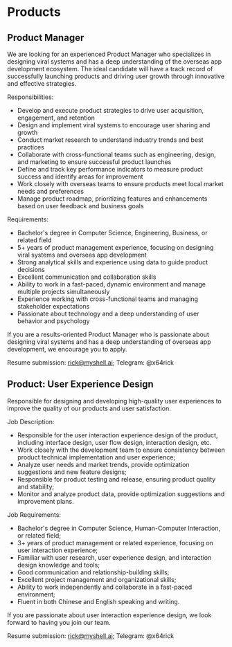 # Products

## Product Manager

We are looking for an experienced Product Manager who specializes in designing viral systems and has a deep understanding of the overseas app development ecosystem. The ideal candidate will have a track record of successfully launching products and driving user growth through innovative and effective strategies.

Responsibilities:

* Develop and execute product strategies to drive user acquisition, engagement, and retention
* Design and implement viral systems to encourage user sharing and growth
* Conduct market research to understand industry trends and best practices
* Collaborate with cross-functional teams such as engineering, design, and marketing to ensure successful product launches
* Define and track key performance indicators to measure product success and identify areas for improvement
* Work closely with overseas teams to ensure products meet local market needs and preferences
* Manage product roadmap, prioritizing features and enhancements based on user feedback and business goals

Requirements:

* Bachelor's degree in Computer Science, Engineering, Business, or related field
* 5+ years of product management experience, focusing on designing viral systems and overseas app development
* Strong analytical skills and experience using data to guide product decisions
* Excellent communication and collaboration skills
* Ability to work in a fast-paced, dynamic environment and manage multiple projects simultaneously
* Experience working with cross-functional teams and managing stakeholder expectations
* Passionate about technology and a deep understanding of user behavior and psychology

If you are a results-oriented Product Manager who is passionate about designing viral systems and has a deep understanding of overseas app development, we encourage you to apply.

Resume submission: rick@myshell.ai; Telegram: @x64rick

## Product: User Experience Design

Responsible for designing and developing high-quality user experiences to improve the quality of our products and user satisfaction.

Job Description:

* Responsible for the user interaction experience design of the product, including interface design, user flow design, interaction design, etc.
* Work closely with the development team to ensure consistency between product technical implementation and user experience;
* Analyze user needs and market trends, provide optimization suggestions and new feature designs;
* Responsible for product testing and release, ensuring product quality and stability;
* Monitor and analyze product data, provide optimization suggestions and improvement plans.

Job Requirements:

* Bachelor's degree in Computer Science, Human-Computer Interaction, or related field;
* 3+ years of product management or related experience, focusing on user interaction experience;
* Familiar with user research, user experience design, and interaction design knowledge and tools;
* Good communication and relationship-building skills;
* Excellent project management and organizational skills;
* Ability to work independently and collaborate in a fast-paced environment;
* Fluent in both Chinese and English speaking and writing.

If you are passionate about user interaction experience design, we look forward to having you join our team.

Resume submission: rick@myshell.ai; Telegram: @x64rick